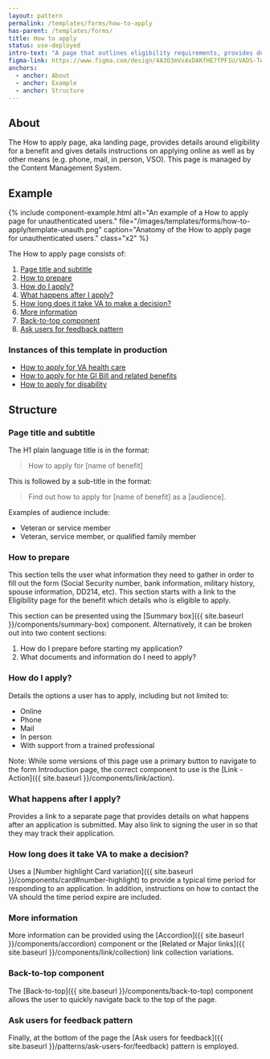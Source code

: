 ```yaml
---
layout: pattern
permalink: /templates/forms/how-to-apply
has-parent: /templates/forms/
title: How to apply
status: use-deployed
intro-text: "A page that outlines eligibility requirements, provides details on how to apply, and what happens after an application is submitted."
figma-link: https://www.figma.com/design/4A3O3mVx4xDAKfHE7fPF1U/VADS-Templates%2C-Patterns%2C-and-Forms?node-id=4849-1623&t=1fh2gr46l2FEHw8n-1
anchors:
  - anchor: About
  - anchor: Example
  - anchor: Structure
---
```


## About

The How to apply page, aka landing page, provides details around eligibility for a benefit and gives details instructions on applying online as well as by other means (e.g. phone, mail, in person, VSO). This page is managed by the Content Management System.

## Example

{% include component-example.html alt="An example of a How to apply page for unauthenticated users." file="/images/templates/forms/how-to-apply/template-unauth.png" caption="Anatomy of the How to apply page for unauthenticated users." class="x2" %}

The How to apply page consists of:

1. [Page title and subtitle](#page-title-and-subtitle)
2. [How to prepare](#how-to-prepare)
3. [How do I apply?](#how-do-i-apply)
4. [What happens after I apply?](#what-happens-after-i-apply)
5. [How long does it take VA to make a decision?](#how-long-does-it-take-va-to-make-a-decision)
6. [More information](#more-information)
7. [Back-to-top component](#back-to-top-component)
8. [Ask users for feedback pattern](#ask-users-for-feedback-pattern)

### Instances of this template in production

* [How to apply for VA health care](https://www.va.gov/health-care/how-to-apply/)
* [How to apply for hte GI Bill and related benefits](https://www.va.gov/education/how-to-apply/)
* [How to apply for disability](https://www.va.gov/disability/how-to-file-claim/)

## Structure

### Page title and subtitle

The H1 plain language title is in the format:

> How to apply for [name of benefit] 

This is followed by a sub-title in the format:

> Find out how to apply for [name of benefit] as a [audience].

Examples of audience include:

* Veteran or service member
* Veteran, service member, or qualified family member

### How to prepare

This section tells the user what information they need to gather in order to fill out the form (Social Security number, bank information, military history, spouse information, DD214, etc). This section starts with a link to the Eligibility page for the benefit which details who is eligible to apply.

This section can be presented using the [Summary box]({{ site.baseurl }}/components/summary-box) component. Alternatively, it can be broken out into two content sections:

1. How do I prepare before starting my application?
2. What documents and information do I need to apply?

### How do I apply?

Details the options a user has to apply, including but not limited to:

* Online
* Phone
* Mail
* In person
* With support from a trained professional

Note: While some versions of this page use a primary button to navigate to the form Introduction page, the correct component to use is the [Link - Action]({{ site.baseurl }}/components/link/action).

### What happens after I apply?

Provides a link to a separate page that provides details on what happens after an application is submitted. May also link to signing the user in so that they may track their application.

### How long does it take VA to make a decision?

Uses a [Number highlight Card variation]({{ site.baseurl }}/components/card#number-highlight) to provide a typical time period for responding to an application. In addition, instructions on how to contact the VA should the time period expire are included.

### More information

More information can be provided using the [Accordion]({{ site.baseurl }}/components/accordion) component or the [Related or Major links]({{ site.baseurl }}/components/link/collection) link collection variations. 

### Back-to-top component

The [Back-to-top]({{ site.baseurl }}/components/back-to-top) component allows the user to quickly navigate back to the top of the page.

### Ask users for feedback pattern

Finally, at the bottom of the page the [Ask users for feedback]({{ site.baseurl }}/patterns/ask-users-for/feedback) pattern is employed.
